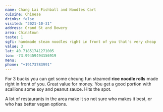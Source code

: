 ```yaml
---
name: Chang Lai Fishball and Noodles Cart
cuisine: Chinese
drinks: false
visited: "2021-10-31"
address: Grand St and Bowery
area: Chinatown
taste: 1
sgfi: handmade steam noodles right in front of you that's very cheap
value: 3
lat: 40.71851741271005
lon: -73.99459494156919
menu:
phone: "+19173783991"
---
```


For 3 bucks you can get some cheung fun steamed **rice noodle rolls** made right in front of you. Great value for money. You get a good portion with scallions some soy and peanut sauce. Hits the spot.

A lot of restaurants in the area make it so not sure who makes it best, or who has better vegan options.
